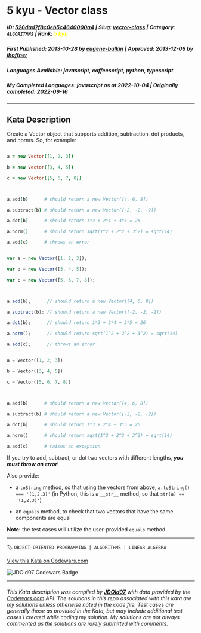 # 5 kyu - Vector class

##### **ID**: [526dad7f8c0eb5c4640000a4](https://www.codewars.com/kata/526dad7f8c0eb5c4640000a4) | **Slug**: [vector-class](https://www.codewars.com/kata/526dad7f8c0eb5c4640000a4) | **Category**: `ALGORITHMS` | **Rank**: <span style="color:yellow">5 kyu</span>

##### **First Published**: 2013-10-28 ***by*** [eugene-bulkin](https://www.codewars.com/users/eugene-bulkin) | **Approved**: 2013-12-06 ***by*** [jhoffner](https://www.codewars.com/users/jhoffner)

##### **Languages Available**: javascript, coffeescript, python, typescript

##### **My Completed Languages**: javascript ***as at*** 2022-10-04 | **Originally completed**: 2022-09-16

---

## Kata Description


Create a Vector object that supports addition, subtraction, dot products, and norms. So, for example:



```coffeescript

a = new Vector([1, 2, 3])

b = new Vector([3, 4, 5])

c = new Vector([5, 6, 7, 8])



a.add(b)      # should return a new Vector([4, 6, 8])

a.subtract(b) # should return a new Vector([-2, -2, -2])

a.dot(b)      # should return 1*3 + 2*4 + 3*5 = 26

a.norm()      # should return sqrt(1^2 + 2^2 + 3^2) = sqrt(14)

a.add(c)      # throws an error

```

```javascript

var a = new Vector([1, 2, 3]);

var b = new Vector([3, 4, 5]);

var c = new Vector([5, 6, 7, 8]);



a.add(b);      // should return a new Vector([4, 6, 8])

a.subtract(b); // should return a new Vector([-2, -2, -2])

a.dot(b);      // should return 1*3 + 2*4 + 3*5 = 26

a.norm();      // should return sqrt(1^2 + 2^2 + 3^2) = sqrt(14)

a.add(c);      // throws an error

```

```python

a = Vector([1, 2, 3])

b = Vector([3, 4, 5])

c = Vector([5, 6, 7, 8])



a.add(b)      # should return a new Vector([4, 6, 8])

a.subtract(b) # should return a new Vector([-2, -2, -2])

a.dot(b)      # should return 1*3 + 2*4 + 3*5 = 26

a.norm()      # should return sqrt(1^2 + 2^2 + 3^2) = sqrt(14)

a.add(c)      # raises an exception

```



If you try to add, subtract, or dot two vectors with different lengths, ***you must throw an error***!



Also provide:



- a `toString` method, so that using the vectors from above, `a.toString() === '(1,2,3)'` (in Python, this is a `__str__` method, so that `str(a) == '(1,2,3)'`)

- an `equals` method, to check that two vectors that have the same components are equal



**Note:** the test cases will utilize the user-provided `equals` method.

---


🏷 `OBJECT-ORIENTED PROGRAMMING | ALGORITHMS | LINEAR ALGEBRA`


[View this Kata on Codewars.com](https://www.codewars.com/kata/526dad7f8c0eb5c4640000a4)

![](https://www.codewars.com/users/jdold07/badges/large "JDOld07 Codewars Badge")

---

###### *This Kata description was compiled by [**JDOld07**](https://tpstech.dev) with data provided by the [Codewars.com](https://www.codewars.com) API.  The solutions in this repo associated with this kata are my solutions unless otherwise noted in the code file.  Test cases are generally those as provided in the Kata, but may include additional test cases I created while coding my solution.  My solutions are not always commented as the solutions are rarely submitted with comments.*

